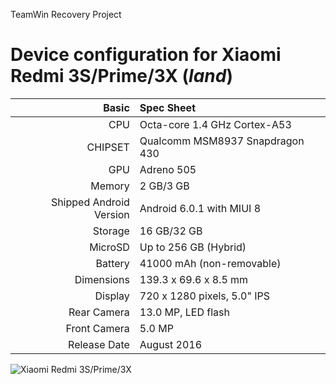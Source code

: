 TeamWin Recovery Project

Device configuration for Xiaomi Redmi 3S/Prime/3X  (_land_)
=====================================================

Basic   | Spec Sheet
-------:|:-------------------------
CPU     | Octa-core 1.4 GHz Cortex-A53
CHIPSET | Qualcomm MSM8937 Snapdragon 430
GPU     | Adreno 505
Memory  | 2 GB/3 GB
Shipped Android Version | Android 6.0.1 with MIUI 8
Storage | 16 GB/32 GB
MicroSD | Up to 256 GB (Hybrid)
Battery | 41000 mAh (non-removable)
Dimensions | 139.3 x 69.6 x 8.5 mm
Display | 720 x 1280 pixels, 5.0" IPS
Rear Camera  | 13.0 MP, LED flash
Front Camera | 5.0 MP
Release Date | August 2016

![Xiaomi Redmi 3S/Prime/3X](http://cdn2.gsmarena.com/vv/pics/xiaomi/xiaomi-redmi-3-pro-2.jpg "Xiaomi Redmi 3S/Prime/3X")
